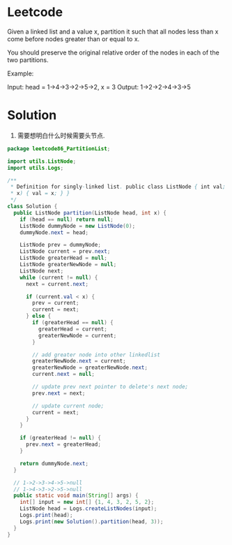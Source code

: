 # Leetcode

Given a linked list and a value x, partition it such that all nodes less than x come before nodes greater than or equal to x.

You should preserve the original relative order of the nodes in each of the two partitions.

Example:

Input: head = 1->4->3->2->5->2, x = 3
Output: 1->2->2->4->3->5


# Solution

1. 需要想明白什么时候需要头节点.

```java
package leetcode86_PartitionList;

import utils.ListNode;
import utils.Logs;

/**
 * Definition for singly-linked list. public class ListNode { int val; ListNode next; ListNode(int
 * x) { val = x; } }
 */
class Solution {
  public ListNode partition(ListNode head, int x) {
    if (head == null) return null;
    ListNode dummyNode = new ListNode(0);
    dummyNode.next = head;

    ListNode prev = dummyNode;
    ListNode current = prev.next;
    ListNode greaterHead = null;
    ListNode greaterNewNode = null;
    ListNode next;
    while (current != null) {
      next = current.next;

      if (current.val < x) {
        prev = current;
        current = next;
      } else {
        if (greaterHead == null) {
          greaterHead = current;
          greaterNewNode = current;
        }

        // add greater node into other linkedlist
        greaterNewNode.next = current;
        greaterNewNode = greaterNewNode.next;
        current.next = null;

        // update prev next pointer to delete's next node;
        prev.next = next;

        // update current node;
        current = next;
      }
    }

    if (greaterHead != null) {
      prev.next = greaterHead;
    }

    return dummyNode.next;
  }

  // 1->2->3->4->5->null
  // 1->4->3->2->5->null
  public static void main(String[] args) {
    int[] input = new int[] {1, 4, 3, 2, 5, 2};
    ListNode head = Logs.createListNodes(input);
    Logs.print(head);
    Logs.print(new Solution().partition(head, 3));
  }
}

```

